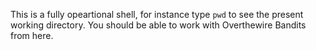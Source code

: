 This is a fully opeartional shell, for instance type `pwd` to see the present working directory. You should be able to work with Overthewire Bandits from here. 